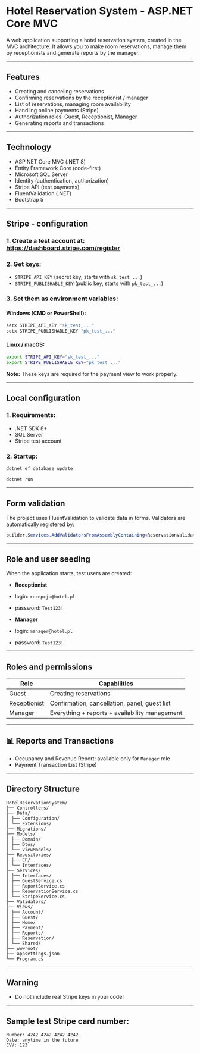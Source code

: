 # Hotel Reservation System - ASP.NET Core MVC

A web application supporting a hotel reservation system, created in the MVC architecture. It allows you to make room reservations, manage them by receptionists and generate reports by the manager.

---

## Features

- Creating and canceling reservations
- Confirming reservations by the receptionist / manager
- List of reservations, managing room availability
- Handling online payments (Stripe)
- Authorization roles: Guest, Receptionist, Manager
- Generating reports and transactions

---

## Technology

- ASP.NET Core MVC (.NET 8)
- Entity Framework Core (code-first)
- Microsoft SQL Server
- Identity (authentication, authorization)
- Stripe API (test payments)
- FluentValidation (.NET)
- Bootstrap 5

---

## Stripe - configuration

### 1. Create a test account at: https://dashboard.stripe.com/register

### 2. Get keys:
- `STRIPE_API_KEY` (secret key, starts with `sk_test_...`)
- `STRIPE_PUBLISHABLE_KEY` (public key, starts with `pk_test_...`)

### 3. Set them as environment variables:
#### Windows (CMD or PowerShell):
```bash
setx STRIPE_API_KEY "sk_test_..."
setx STRIPE_PUBLISHABLE_KEY "pk_test_..."
```

#### Linux / macOS:
```bash
export STRIPE_API_KEY="sk_test_..."
export STRIPE_PUBLISHABLE_KEY="pk_test_..."
```

**Note:** These keys are required for the payment view to work properly.

---

## Local configuration

### 1. Requirements:
- .NET SDK 8+
- SQL Server
- Stripe test account

### 2. Startup:
```bash
dotnet ef database update
```
```bash
dotnet run
```

---

## Form validation

The project uses FluentValidation to validate data in forms. Validators are automatically registered by:
```csharp
builder.Services.AddValidatorsFromAssemblyContaining<ReservationValidator>();
```

---

## Role and user seeding

When the application starts, test users are created:

- **Receptionist**
- login: `recepcja@hotel.pl`
- password: `Test123!`

- **Manager**
- login: `manager@hotel.pl`
- password: `Test123!`

---

## Roles and permissions

| Role | Capabilities |
|--------------|-----------------|
| Guest | Creating reservations |
| Receptionist | Confirmation, cancellation, panel, guest list |
| Manager | Everything + reports + availability management |

---

## 📊 Reports and Transactions

- Occupancy and Revenue Report: available only for `Manager` role
- Payment Transaction List (Stripe)

---

## Directory Structure

```
HotelReservationSystem/
├── Controllers/
├── Data/
│ ├── Configuration/
│ └── Extensions/
├── Migrations/
├── Models/
│ ├── Domain/
│ ├── Dtos/
│ └── ViewModels/
├── Repositories/
│ ├── EF/
│ └── Interfaces/
├── Services/
│ ├── Interfaces/
│ ├── GuestService.cs
│ ├── ReportService.cs
│ ├── ReservationService.cs
│ └── StripeService.cs
├── Validators/
├── Views/
│ ├── Account/
│ ├── Guest/
│ ├── Home/
│ ├── Payment/
│ ├── Reports/
│ ├── Reservation/
│ └── Shared/
├── wwwroot/
├── appsettings.json
└── Program.cs
```

---

## Warning

- Do not include real Stripe keys in your code!

---

## Sample test Stripe card number:
```
Number: 4242 4242 4242 4242
Date: anytime in the future
CVV: 123
```
